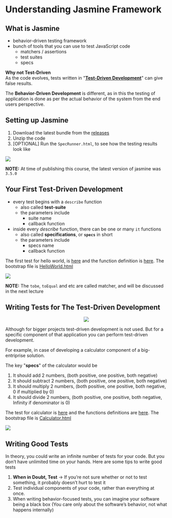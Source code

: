 # Understanding Jasmine Framework

## What is Jasmine

- behavior-driven testing framework
- bunch of tools that you can use to test JavaScript code
  - matchers / assertions
  - test suites
  - specs

**Why not Test-Driven** <br>
As the code evolves, tests written in "[**Test-Driven Development**](https://github.com/tbhaxor/GUIDE-TO-UNIT-TESTING-IN-JAVASCRIPT-WITH-JASMINE/tree/chapter-1#test-driven-development)" can give false results.

The **Behavior-Driven Development** is different, as in this the testing of application is done as per the actual behavior of the system from the end users perspective.

## Setting up Jasmine

1. Download the latest bundle from the [releases](https://github.com/jasmine/jasmine/releases)
2. Unzip the code
3. [OPTIONAL] Run the `SpecRunner.html`, to see how the testing results look like

![](https://i.ibb.co/2qSCsTL/image.png)

**NOTE:** At time of publishing this course, the latest version of jasmine was `3.5.0`

## Your First Test-Driven Development

- every test begins with a `describe` function
  - also called **test-suite**
  - the parameters include
    - suite name
    - callback function
- inside every _describe_ function, there can be one or many `it` functions
  - also called **specifications**, or **`specs`** in short
  - the parameters include
    - specs name
    - callback function

The first test for hello world, is [here](https://github.com/tbhaxor/GUIDE-TO-UNIT-TESTING-IN-JAVASCRIPT-WITH-JASMINE/blob/chapter-2/codes/spec/HelloWorld.spec.js) and the function definition is [here](https://github.com/tbhaxor/GUIDE-TO-UNIT-TESTING-IN-JAVASCRIPT-WITH-JASMINE/blob/chapter-2/codes/src/HelloWorld.js). The bootstrap file is [HelloWorld.html](https://github.com/tbhaxor/GUIDE-TO-UNIT-TESTING-IN-JAVASCRIPT-WITH-JASMINE/blob/chapter-2/codes/HelloWorld.html)

![](https://i.ibb.co/cJ0Lknd/image.png)

**NOTE:** The `tobe`, `toEqual` and etc are called matcher, and will be discussed in the next lecture

## Writing Tests for The Test-Driven Development

<div style="text-align:center"><img src="https://i.ibb.co/8sTfx7x/image.png" /></div>

Although for bigger projects test-driven development is not used. But for a specific component of that application you can perform test-driven development.

For example, in case of developing a calculator component of a big-entriprise solution.

The key "**specs**" of the calculator would be

1. It should add 2 numbers, (both positive, one positive, both negative)
2. It should subtract 2 numbers, (both positive, one positive, both negative)
3. It should multiply 2 numbers, (both positive, one positive, both negative, 0 if multiplied by 0)
4. It should divide 2 numbers, (both positive, one positive, both negative, Infinity if denominator is 0)

The test for calculator is [here](https://github.com/tbhaxor/GUIDE-TO-UNIT-TESTING-IN-JAVASCRIPT-WITH-JASMINE/blob/chapter-2/codes/spec/Calculator.spec.js) and the functions definitions are [here](https://github.com/tbhaxor/GUIDE-TO-UNIT-TESTING-IN-JAVASCRIPT-WITH-JASMINE/blob/chapter-2/codes/src/Calculator.js). The bootstrap file is [Calculator.html](https://github.com/tbhaxor/GUIDE-TO-UNIT-TESTING-IN-JAVASCRIPT-WITH-JASMINE/blob/chapter-2/codes/Calculator.html)

![](https://i.ibb.co/SJMsvH9/image.png)

## Writing Good Tests

In theory, you could write an infinite number of tests for your code. But you don’t have unlimited time on your hands. Here are some tips to write good tests

1. **When in Doubt, Test** &rarr; If you’re not sure whether or not to test something, it probably doesn’t hurt to test it
2. Test individual components of your code, rather than everything at once.
3. When writing behavior-focused tests, you can imagine your software being a black box (You care only about the software’s behavior, not what happens internally)
